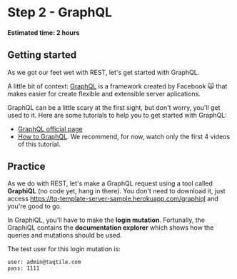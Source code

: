 # Step 2 - GraphQL
#### Estimated time: 2 hours

## Getting started
As we got our feet wet with REST, let's get started with GraphQL.

A little bit of context: [GraphQL](https://graphql.org/) is a framework created by Facebook 🙀 that makes easier for create flexible and extensible server aplications. 

GraphQL can be a little scary at the first sight, but don't worry, you'll get used to it. Here are some tutorials to help you to get started with GraphQL:
- [GraphQL official page](https://graphql.org/learn)
- [How to GraphQL](https://www.howtographql.com/). We recommend, for now, watch only the first 4 videos of this tutorial.


## Practice
As we do with REST, let's make a GraphQL request using a tool called **GraphiQL** (no code yet, hang in there). You don't need to download it, just access https://tq-template-server-sample.herokuapp.com/graphiql and you're good to go.

In GraphiQL, you'll have to make the **login mutation**. Fortunally, the GraphiQL contains the **documentation explorer** which shows how the queries and mutations should be used. 

The test user for this login mutation is:
```
user: admin@taqtile.com
pass: 1111
```
